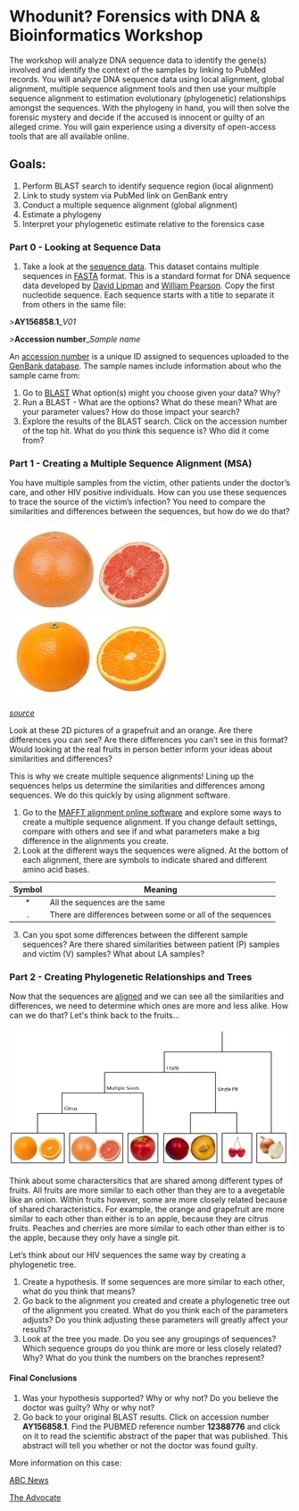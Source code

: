 # Whodunit? Forensics with DNA & Bioinformatics Workshop

The workshop will analyze DNA sequence data to identify the gene(s) involved and identify the context of the samples by linking to PubMed records. You will analyze DNA sequence data using local alignment, global alignment, multiple sequence alignment tools and then use your multiple sequence alignment to estimation evolutionary (phylogenetic) relationships amongst the sequences.  With the phylogeny in hand, you will then solve the forensic mystery and decide if the accused is innocent or guilty of an alleged crime. You will gain experience using a diversity of open-access tools that are all available online. 
## Goals:
1. Perform BLAST search to identify sequence region (local alignment)
2. Link to study system via PubMed link on GenBank entry
3. Conduct a multiple sequence alignment (global alignment)
4. Estimate a phylogeny
5. Interpret your phylogenetic estimate relative to the forensics case

### Part 0 - Looking at Sequence Data
1.	Take a look at the [sequence data](https://github.com/hdehart/HIV_Workshop/blob/master/data_subset.fas). This dataset contains multiple sequences in [FASTA](https://blast.ncbi.nlm.nih.gov/Blast.cgi?CMD=Web&PAGE_TYPE=BlastDocs&DOC_TYPE=BlastHelp) format. This is a standard format for DNA sequence data developed by [David Lipman](http://www.people.virginia.edu/~wrp/) and [William Pearson](https://www.amia.org/about-amia/leadership/acmi-fellow/david-j-lipman-md-facmi). Copy the first nucleotide sequence. Each sequence starts with a title to separate it from others in the same file:

\>**AY156858.1**\_*V01*

\>**Accession number**\_*Sample name*

An [accession number](https://www.ncbi.nlm.nih.gov/genbank/sequenceids/) is a unique ID assigned to sequences uploaded to the [GenBank database](https://www.ncbi.nlm.nih.gov/genbank/). The sample names include information about who the sample came from:

1. Go to [BLAST](https://blast.ncbi.nlm.nih.gov/Blast.cgi) What option(s) might you choose given your data?  Why?
2. Run a BLAST - What are the options? What do these mean?  What are your parameter values?  How do those impact your search?
3. Explore the results of the BLAST search. Click on the accession number of the top hit. What do you think this sequence is? Who did it come from? 

### Part 1 - Creating a Multiple Sequence Alignment (MSA)
You have multiple samples from the victim, other patients under the doctor’s care, and other HIV positive individuals. How can you use these sequences to trace the source of the victim’s infection? You need to compare the similarities and differences between the sequences, but how do we do that? 


![alt text](https://github.com/hdehart/HIV_Workshop/blob/master/grapefruit.png) ![alt text](https://github.com/hdehart/HIV_Workshop/blob/master/orange.png)

*[source](https://commons.wikimedia.org/wiki/User:Evan-Amos/Food)*

Look at these 2D pictures of a grapefruit and an orange. Are there differences you can see? Are there differences you can’t see in this format? Would looking at the real fruits in person better inform your ideas about similarities and differences?

This is why we create multiple sequence alignments! Lining up the sequences helps us determine the similarities and differences among sequences. We do this quickly by using alignment software.

1.	Go to the [MAFFT alignment online software](https://mafft.cbrc.jp/alignment/server/) and explore some ways to create a multiple sequence alignment. If you change default settings, compare with others and see if and what parameters make a big difference in the alignments you create.
2.	Look at the different ways the sequences were aligned. At the bottom of each alignment, there are symbols to indicate shared and different amino acid bases.

|Symbol|Meaning|
:-------:|-------|
|\* | All the sequences are the same
|\. | There are differences between some or all of the sequences

3.	Can you spot some differences between the different sample sequences? Are there shared similarities between patient (P) samples and victim (V) samples? What about LA samples?

### Part 2 - Creating Phylogenetic Relationships and Trees

Now that the sequences are [aligned](https://github.com/hdehart/HIV_Workshop/blob/master/data_aligned.fas) and we can see all the similarities and differences, we need to determine which ones are more and less alike. How can we do that? Let's think back to the fruits...

![alt text](https://github.com/hdehart/HIV_Workshop/blob/master/fruit_tree.PNG)

Think about some charactersitics that are shared among different types of fruits. All fruits are more similar to each other than they are to a avegetable like an onion. Within fruits however, some are more closely related because of shared characteristics. For example, the orange and grapefruit are more similar to each other than either is to an apple, because they are citrus fruits. Peaches and cherries are more similar to each other than either is to the apple, because they only have a single pit. 

Let’s think about our HIV sequences the same way by creating a phylogenetic tree. 

1.	Create a hypothesis. If some sequences are more similar to each other, what do you think that means?
2.	Go back to the alignment you created and create a phylogenetic tree out of the alignment you created. What do you think each of the parameters adjusts? Do you think adjusting these parameters will greatly affect your results?
6.	Look at the tree you made. Do you see any groupings of sequences? Which sequence groups do you think are more or less closely related? Why? What do you think the numbers on the branches represent?

#### Final Conclusions

1.	Was your hypothesis supported? Why or why not? Do you believe the doctor was guilty? Why or why not?
2.	Go back to your original BLAST results. Click on accession number **AY156858.1**. Find the PUBMED reference number **12388776** and click on it to read the scientific abstract of the paper that was published. This abstract will tell you whether or not the doctor was found guilty.

More information on this case:

[ABC News](https://abcnews.go.com/Technology/story?id=97856&page=1)

[The Advocate](https://www.theadvocate.com/acadiana/news/article_4f2c8962-fd3c-5fa7-87cf-048188f626e3.html)
